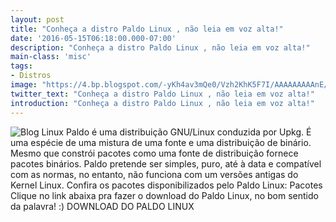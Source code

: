 ```yaml
---
layout: post
title: "Conheça a distro Paldo Linux , não leia em voz alta!"
date: '2016-05-15T06:18:00.000-07:00'
description: "Conheça a distro Paldo Linux , não leia em voz alta!"
main-class: 'misc'
tags:
- Distros
image: "https://4.bp.blogspot.com/-yKh4av3mQe0/Vzh2KhK5F7I/AAAAAAAAAnE/x3w2VV9yFVcgRKAOdVqPxMM_yBSqyDgOwCLcB/s72-c/Paldo%2BLinux.jpg"
twitter_text: "Conheça a distro Paldo Linux , não leia em voz alta!"
introduction: "Conheça a distro Paldo Linux , não leia em voz alta!"
---
```

![Blog Linux](https://4.bp.blogspot.com/-yKh4av3mQe0/Vzh2KhK5F7I/AAAAAAAAAnE/x3w2VV9yFVcgRKAOdVqPxMM_yBSqyDgOwCLcB/s640/Paldo%2BLinux.jpg "Blog Linux")
Paldo é uma distribuição GNU/Linux conduzida por Upkg. É uma espécie de uma mistura de uma fonte e uma distribuição de binário. Mesmo que constrói pacotes como uma fonte de distribuição fornece pacotes binários.
Paldo pretende ser simples, puro, até à data e compatível com as normas, no entanto, não funciona com um versões antigas do Kernel Linux.
Confira os pacotes disponibilizados pelo Paldo Linux:
Pacotes
Clique no link abaixa pra fazer o download do Paldo Linux, no bom sentido da palavra! :)
DOWNLOAD DO PALDO LINUX
